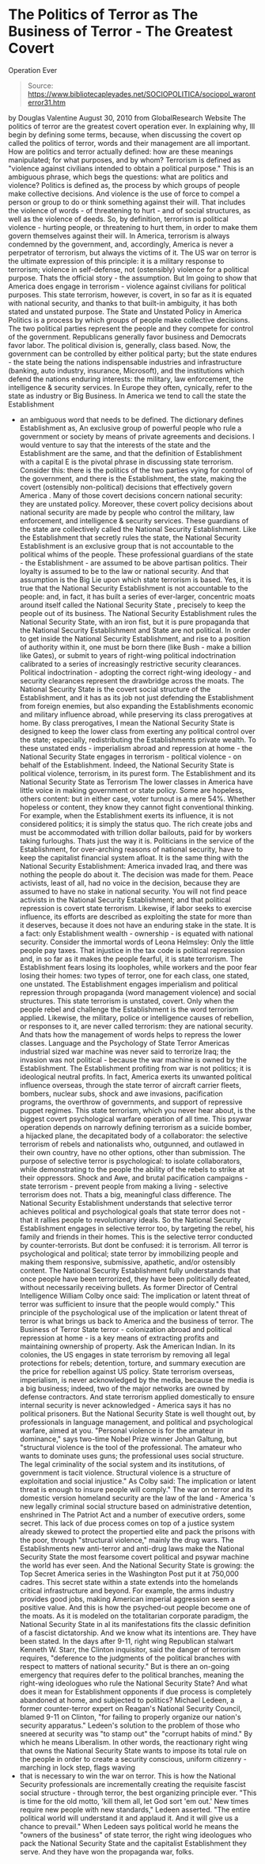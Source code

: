# The Politics of Terror as The Business of Terror - The Greatest Covert 
Operation Ever

> Source: https://www.bibliotecapleyades.net/SOCIOPOLITICA/sociopol_waronterror31.htm

by Douglas Valentine
August 30, 2010
from
GlobalResearch Website
The politics of terror are the greatest covert
operation ever.
In explaining why, Ill begin by defining some terms, because, when
discussing the covert op called the politics of terror, words and their
management are all important.
How are politics and terror actually defined: how are these meanings
manipulated; for what purposes, and by whom?
Terrorism is defined as "violence against civilians intended to obtain a
political purpose." This is an ambiguous phrase, which begs the questions:
what are politics and violence?
Politics is defined as,
the process by which groups of people make
collective decisions.
And violence is the use of force to compel a person
or group to do or think something against their will. That includes the
violence of words - of threatening to hurt - and of social structures, as
well as the violence of deeds.
So, by definition, terrorism is political violence - hurting people, or
threatening to hurt them, in order to make them govern themselves against
their will.
In America, terrorism is always condemned by the government, and,
accordingly, America is never a perpetrator of terrorism, but always the
victims of it. The US war on terror is the ultimate expression of this
principle: it is a military response to terrorism; violence in self-defense,
not (ostensibly) violence for a political purpose.
Thats the official story - the assumption. But Im going to show that
America does engage in terrorism - violence against civilians for political
purposes.
This state terrorism, however, is covert, in so far as it is
equated with national security, and thanks to that built-in ambiguity, it
has both stated and unstated purpose.
The State and Unstated Policy in America
Politics is a process by which groups of people make collective decisions.
The two political parties represent the people and they compete for control
of the government. Republicans generally favor business and Democrats favor
labor. The political division is, generally, class based.
Now, the government can be controlled by either political party; but the
state endures - the state being the nations indispensable industries and
infrastructure (banking, auto industry, insurance, Microsoft), and the
institutions which defend the nations enduring interests: the military, law
enforcement, the intelligence & security services.
In Europe they often, cynically, refer to the state as industry or Big
Business. In America we tend to call the state the Establishment
- an
ambiguous word that needs to be defined.
The dictionary defines Establishment as,
An
exclusive group of powerful
people who rule a government or society by means of private agreements and
decisions.
I would venture to say that the interests of the state and the
Establishment are the same, and that the definition of Establishment with a
capital E is the pivotal phrase in discussing state terrorism.
Consider this: there is the politics of the two parties vying for control of
the government, and there is the Establishment, the state, making the covert
(ostensibly non-political) decisions that effectively govern America .
Many of those covert decisions concern national security: they are unstated
policy.
Moreover, these covert policy decisions about national security are made by
people who control the military, law enforcement, and intelligence &
security services. These guardians of the state are collectively called
the National Security Establishment.
Like the Establishment that secretly rules the state, the National
Security Establishment is an exclusive group that is not accountable to the
political whims of the people.
These professional guardians of the state - the Establishment - are assumed
to be above partisan politics. Their loyalty is assumed to be to the law or
national security. And that assumption is the Big Lie upon which state
terrorism is based.
Yes, it is true that the National Security Establishment is not accountable
to the people: and, in fact, it has built a series of ever-larger,
concentric moats around itself called the National Security State ,
precisely to keep the people out of its business.
The National Security Establishment rules the National Security State, with
an iron fist, but it is pure propaganda that the National Security
Establishment and State are not political.
In order to get inside the National Security Establishment, and rise to a
position of authority within it, one must be born there (like Bush - make a
billion like Gates), or submit to years of right-wing political
indoctrination calibrated to a series of increasingly restrictive security
clearances.
Political indoctrination - adopting the correct right-wing ideology - and
security clearances represent the drawbridge across the moats.
The National Security State is the covert social structure of the
Establishment, and it has as its job not just defending the Establishment
from foreign enemies, but also expanding the Establishments economic and
military influence abroad, while preserving its class prerogatives at home.
By class prerogatives, I mean the National Security State is designed to
keep the lower class from exerting any political control over the state;
especially, redistributing the Establishments private wealth.
To these unstated ends - imperialism abroad and repression at home - the
National Security State engages in terrorism - political violence - on
behalf of the Establishment.
Indeed, the National Security State is political violence, terrorism, in its
purest form.
The Establishment and its National Security State as Terrorism
The lower classes in America have little voice in making government or state
policy. Some are hopeless, others content: but in either case, voter turnout
is a mere 54%.
Whether hopeless or content, they know they cannot fight conventional
thinking. For example, when the Establishment exerts its influence, it is
not considered politics; it is simply the status quo. The rich create jobs
and must be accommodated with trillion dollar bailouts, paid for by workers
taking furloughs.
Thats just the way it is. Politicians in the service of the Establishment,
for over-arching reasons of national security, have to keep the capitalist
financial system afloat.
It is the same thing with the National Security Establishment: America
invaded Iraq, and there was nothing the people do about it.
The decision
was made for them. Peace activists, least of all, had no voice in the
decision, because they are assumed to have no stake in national security.
You will not find peace activists in the National Security Establishment;
and that political repression is covert state terrorism.
Likewise, if labor seeks to exercise influence, its efforts are described as
exploiting the state for more than it deserves, because it does not have an
enduring stake in the state.
It is a fact: only Establishment wealth - ownership - is equated with
national security.
Consider the immortal words of
Leona Helmsley:
Only the little people pay
taxes.
That injustice in the tax code is political repression and, in so far as it
makes the people fearful, it is state terrorism.
The Establishment fears
losing its loopholes, while workers and the poor fear losing their homes:
two types of terror, one for each class, one stated, one unstated.
The Establishment engages imperialism and political repression through
propaganda (word management violence) and social structures. This state
terrorism is unstated, covert.
Only when the people rebel and challenge the Establishment is the word
terrorism applied.
Likewise, the military, police or intelligence causes of rebellion, or
responses to it, are never called terrorism: they are national security.
And thats how the management of words helps to repress the lower classes.
Language and the Psychology of State Terror
Americas industrial sized war machine was never said to terrorize Iraq;
the invasion was not political - because the war machine is owned by the
Establishment.
The Establishment profiting from war is not politics; it is
ideological neutral profits.
In fact, America exerts its unwanted political influence overseas, through
the state terror of aircraft carrier fleets, bombers, nuclear subs, shock
and awe invasions, pacification programs, the overthrow of governments, and
support of repressive puppet regimes.
This state terrorism, which you never hear about, is the biggest covert
psychological warfare operation of all time.
This psywar operation depends
on narrowly defining terrorism as a suicide bomber, a hijacked plane, the
decapitated body of a collaborator: the selective terrorism of rebels and
nationalists who, outgunned, and outlawed in their own country, have no
other options, other than submission.
The purpose of selective terror is psychological: to isolate collaborators,
while demonstrating to the people the ability of the rebels to strike at
their oppressors. Shock and Awe, and brutal pacification campaigns - state
terrorism - prevent people from making a living - selective terrorism does
not. Thats a big, meaningful class difference.
The National Security Establishment understands that selective terror
achieves political and psychological goals that state terror does not - that
it rallies people to revolutionary ideals. So the National Security
Establishment engages in selective terror too, by targeting the rebel, his
family and friends in their homes.
This is the selective terror conducted by counter-terrorists. But dont be
confused: it is terrorism. All terror is psychological and political; state
terror by immobilizing people and making them responsive, submissive,
apathetic, and/or ostensibly content.
The National Security Establishment fully understands that once people have
been terrorized, they have been politically defeated, without necessarily
receiving bullets.
As former Director of Central Intelligence William Colby once said:
The
implication or latent threat of terror was sufficient to insure that the
people would comply."
This principle of the psychological use of the implication or latent threat
of terror is what brings us back to America and the business of terror.
The Business of Terror
State terror - colonization abroad and political repression at home - is a
key means of extracting profits and maintaining ownership of property. Ask
the American Indian.
In its colonies, the US engages in state terrorism by removing all legal
protections for rebels; detention, torture, and summary execution are the
price for rebellion against US policy.
State terrorism overseas, imperialism, is never acknowledged by the media,
because the media is a big business; indeed, two of the major networks are
owned by defense contractors.
And state terrorism applied domestically to ensure internal security is
never acknowledged - America says it has no political prisoners.
But the
National Security State is well thought out, by professionals in language
management, and political and psychological warfare, aimed at you.
"Personal violence is for the amateur in dominance," says two-time Nobel
Prize winner Johan Galtung, but "structural violence is the tool of the
professional. The amateur who wants to dominate uses guns; the professional
uses social structure.
The legal criminality of the social system and its
institutions, of government
is tacit violence. Structural violence is a
structure of exploitation and social injustice."
As Colby said:
The implication or latent threat is enough to insure people
will comply."
The war on terror and its domestic version homeland security are the law
of the land - America 's new legally criminal social structure based on
administrative detention, enshrined in The Patriot Act and a number of
executive orders, some secret.
This lack of due process comes on top of a justice system already skewed to
protect the propertied elite and pack the prisons with the poor, through
"structural violence," mainly the drug wars.
The Establishments new anti-terror and anti-drug laws make the National
Security State the most fearsome covert political and psywar machine the
world has ever seen. And the National Security State is growing: the Top
Secret America series in the Washington Post put it at 750,000 cadres.
This secret state within a state extends into the homelands critical
infrastructure and beyond. For example, the arms industry provides good
jobs, making American imperial aggression seem a positive value.
And this is how the psyched-out people become one of the moats.
As it is modeled on the totalitarian corporate paradigm, the National
Security State in al its manifestations fits the classic definition of a
fascist dictatorship. And we know what its intentions are. They have been
stated.
In the days after
9-11, right wing Republican stalwart Kenneth W. Starr, the
Clinton inquisitor, said the danger of terrorism requires,
"deference to the
judgments of the political branches with respect to matters of national
security."
But is there an on-going emergency that requires defer to the political
branches, meaning the right-wing ideologues who rule the National Security
State? And what does it mean for Establishment opponents if due process is
completely abandoned at home, and subjected to politics?
Michael Ledeen, a former counter-terror expert on Reagan's National Security
Council, blamed 9-11 on Clinton,
"for failing to properly organize our
nation's security apparatus."
Ledeen's solution to the problem of those who
sneered at security was "to stamp out" the "corrupt habits of mind." By
which he means Liberalism.
In other words, the reactionary right wing that owns the National Security
State wants to impose its total rule on the people in order to create a
security conscious, uniform citizenry - marching in lock step, flags waving
- that is necessary to win the war on terror.
This is how the National
Security professionals are incrementally creating the requisite fascist
social structure - through terror, the best organizing principle ever.
"This
is time for the old motto, 'kill them all, let God sort 'em out.' New times
require new people with new standards," Ledeen asserted. "The entire
political world will understand it and applaud it. And it will give us a
chance to prevail."
When Ledeen says political world he means the "owners of the business" of
state terror, the right wing ideologues who pack the National Security State
and the capitalist Establishment they serve.
And they have won the propaganda war, folks.
